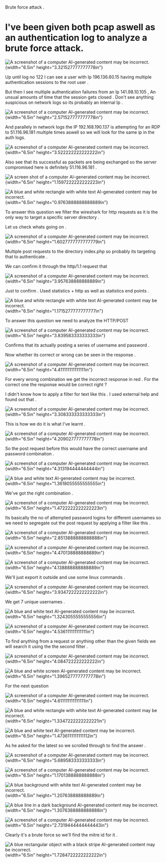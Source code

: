 Brute force attack .

# I've been given both pcap aswell as an authentication log to analyze a brute force attack.

![A screenshot of a computer AI-generated content may be
incorrect.](media2/media/image1.png){width="6.5in"
height="3.321527777777778in"}

Up until log no 122 I can see a user with Ip 196.136.60.15 having
multiple authentication sessions to the root user .

But then I see multiple authentication failures from an Ip 141.98.10.105
, An unsual amounts of time that the session gets closed . Don't see
anything suspicious on network logs so its probably an internal Ip .

![A screenshot of a computer AI-generated content may be
incorrect.](media2/media/image2.png){width="6.5in"
height="2.571527777777778in"}

And parallely in network logs the IP 192.168.190.137 is attempting for
an RDP to 51.116.96.181 multiple times aswell so we will look for the
same ip in the auth logs.

![A screenshot of a computer AI-generated content may be
incorrect.](media2/media/image3.png){width="6.5in"
height="3.522222222222222in"}

Also see that its successful as packets are being exchanged so the
server compromised here is definitely 51.116.96.181 .

![A screen shot of a computer AI-generated content may be
incorrect.](media2/media/image4.png){width="6.5in"
height="1.1597222222222223in"}

![A blue and white rectangle with white text AI-generated content may be
incorrect.](media2/media/image5.png){width="6.5in"
height="0.9763888888888889in"}

To answer this question we filter the wireshark for http requests as it
is the only way to target a specific server directory .

Let us check whats going on .

![A screenshot of a computer AI-generated content may be
incorrect.](media2/media/image6.png){width="6.5in"
height="1.6027777777777779in"}

Multiple post requests to the directory index.php so probably its
targeting that to authenticate .

We can confirm it through the http/1.1 request that

![A screenshot of a computer AI-generated content may be
incorrect.](media2/media/image7.png){width="6.5in"
height="3.957638888888889in"}

Just to confirm . Used statistics + http as well as statistics end
points .

![A blue and white rectangle with white text AI-generated content may be
incorrect.](media2/media/image8.png){width="6.5in"
height="1.1715277777777777in"}

To answer this question we need to analyze the HTTP/POST

![A screenshot of a computer AI-generated content may be
incorrect.](media2/media/image9.png){width="6.5in"
height="3.839583333333333in"}

Confirms that its actually posting a series of username and password .

Now whether its correct or wrong can be seen in the response .

![A screenshot of a computer AI-generated content may be
incorrect.](media2/media/image10.png){width="6.5in"
height="4.411111111111111in"}

For every wrong combination we get the incorrect response in red . For
the correct one the response would be correct right ?

I didn't know how to apply a filter for text like this . I used external
help and found out that .

![A screenshot of a computer AI-generated content may be
incorrect.](media2/media/image11.png){width="6.5in"
height="3.308333333333333in"}

This is how we do it is what I've learnt .

![A screenshot of a computer AI-generated content may be
incorrect.](media2/media/image12.png){width="6.5in"
height="4.209027777777778in"}

So the post request before this would have the correct username and
password combination .

![A screenshot of a computer AI-generated content may be
incorrect.](media2/media/image13.png){width="6.5in"
height="4.313194444444444in"}

![A blue and white text AI-generated content may be
incorrect.](media2/media/image14.png){width="6.5in"
height="1.3618055555555555in"}

We've got the right combination .

![A screenshot of a computer AI-generated content may be
incorrect.](media2/media/image15.png){width="6.5in"
height="1.4722222222222223in"}

Its basically the no of attempted password logins for different
usernames so we need to segregate out the post request by applying a
filter like this .

![A screenshot of a computer AI-generated content may be
incorrect.](media2/media/image16.png){width="6.5in"
height="2.8513888888888888in"}

![A screenshot of a computer AI-generated content may be
incorrect.](media2/media/image17.png){width="6.5in"
height="4.470138888888889in"}

![A screenshot of a computer AI-generated content may be
incorrect.](media2/media/image18.png){width="6.5in"
height="4.138888888888889in"}

We'll just export it outside and use some linux commands .

![A screenshot of a computer AI-generated content may be
incorrect.](media2/media/image19.png){width="6.5in"
height="3.9347222222222222in"}

We get 7 unique usernames .

![A blue and white text AI-generated content may be
incorrect.](media2/media/image20.png){width="6.5in"
height="1.3243055555555556in"}

![A screenshot of a computer AI-generated content may be
incorrect.](media2/media/image21.png){width="6.5in"
height="4.536111111111111in"}

To find anything from a request or anything other than the given fields
we will search it using the the second filter .

![A screenshot of a computer AI-generated content may be
incorrect.](media2/media/image22.png){width="6.5in"
height="4.084722222222222in"}

![A blue and white screen AI-generated content may be
incorrect.](media2/media/image23.png){width="6.5in"
height="1.3965277777777778in"}

For the next question

![A screenshot of a computer AI-generated content may be
incorrect.](media2/media/image24.png){width="6.5in"
height="4.611111111111111in"}

![A blue and white rectangle with white text AI-generated content may be
incorrect.](media2/media/image25.png){width="6.5in"
height="1.3347222222222221in"}

![A blue and white text AI-generated content may be
incorrect.](media2/media/image26.png){width="6.5in"
height="1.4736111111111112in"}

As he asked for the latest so we scrolled through to find the answer .

![A screenshot of a computer AI-generated content may be
incorrect.](media2/media/image27.png){width="6.5in"
height="5.689583333333333in"}

![A screenshot of a computer AI-generated content may be
incorrect.](media2/media/image28.png){width="6.5in"
height="1.1701388888888888in"}

![A blue background with white text AI-generated content may be
incorrect.](media2/media/image29.png){width="6.5in"
height="1.207638888888889in"}

![A blue line in a dark background AI-generated content may be
incorrect.](media2/media/image30.png){width="6.5in"
height="1.3076388888888888in"}

![A screenshot of a computer AI-generated content may be
incorrect.](media2/media/image31.png){width="6.5in"
height="2.7319444444444443in"}

Clearly it's a brute force so we'll find the mitre id for it .

![A blue rectangular object with a black stripe AI-generated content may
be incorrect.](media2/media/image32.png){width="6.5in"
height="1.7284722222222222in"}
